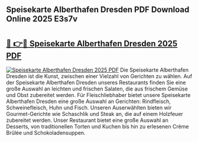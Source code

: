 ## Speisekarte Alberthafen Dresden PDF Download Online 2025 E3s7v

# <h2><a href="http://gcdw5pd.nevu.top/?p=Speisekarte+Alberthafen+Dresden">🔗 👉🔴 Speisekarte Alberthafen Dresden 2025 PDF</a></h2>

[![Speisekarte Alberthafen Dresden 2025 PDF](https://i.imgur.com/dBaPXMq.png)](http://gcdw5pd.nevu.top/?p=Speisekarte+Alberthafen+Dresden)
Die Speisekarte Alberthafen Dresden ist die Kunst, zwischen einer Vielzahl von Gerichten zu wählen. Auf der Speisekarte Alberthafen Dresden unseres Restaurants finden Sie eine große Auswahl an leichten und frischen Salaten, die aus frischem Gemüse und Obst zubereitet werden. Für Fleischliebhaber bietet unsere Speisekarte Alberthafen Dresden eine große Auswahl an Gerichten: Rindfleisch, Schweinefleisch, Huhn und Fisch. Unseren Auserwählten bieten wir Gourmet-Gerichte wie Schaschlik und Steak an, die auf einem Holzfeuer zubereitet werden. Unser Restaurant bietet eine große Auswahl an Desserts, von traditionellen Torten und Kuchen bis hin zu erlesenen Crème Brûlée und Schokoladensuppen.
